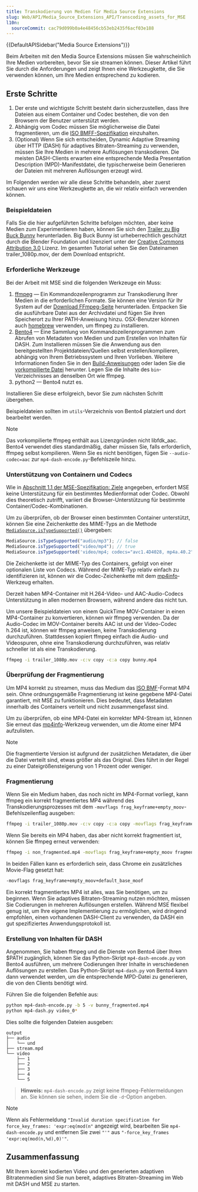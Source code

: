 ```yaml
---
title: Transkodierung von Medien für Media Source Extensions
slug: Web/API/Media_Source_Extensions_API/Transcoding_assets_for_MSE
l10n:
  sourceCommit: cac79d099b0a4e48456cb53eb2435f6acf03e188
---
```


{{DefaultAPISidebar("Media Source Extensions")}}

Beim Arbeiten mit den Media Source Extensions müssen Sie wahrscheinlich Ihre Medien vorbereiten, bevor Sie sie streamen können. Dieser Artikel führt Sie durch die Anforderungen und zeigt Ihnen eine Werkzeugkette, die Sie verwenden können, um Ihre Medien entsprechend zu kodieren.

## Erste Schritte

1. Der erste und wichtigste Schritt besteht darin sicherzustellen, dass Ihre Dateien aus einem Container und Codec bestehen, die von den Browsern der Benutzer unterstützt werden.
2. Abhängig vom Codec müssen Sie möglicherweise die Datei fragmentieren, um die [ISO BMFF-Spezifikation](https://w3c.github.io/mse-byte-stream-format-isobmff/) einzuhalten.
3. (Optional) Wenn Sie sich entscheiden, Dynamic Adaptive Streaming über HTTP (DASH) für adaptives Bitraten-Streaming zu verwenden, müssen Sie Ihre Medien in mehrere Auflösungen transkodieren. Die meisten DASH-Clients erwarten eine entsprechende Media Presentation Description (MPD)-Manifestdatei, die typischerweise beim Generieren der Dateien mit mehreren Auflösungen erzeugt wird.

Im Folgenden werden wir alle diese Schritte behandeln, aber zuerst schauen wir uns eine Werkzeugkette an, die wir relativ einfach verwenden können.

### Beispieldateien

Falls Sie die hier aufgeführten Schritte befolgen möchten, aber keine Medien zum Experimentieren haben, können Sie sich den [Trailer zu Big Buck Bunny](https://web.archive.org/web/20161102172252id_/http://video.blendertestbuilds.de/download.php?file=download.blender.org/peach/trailer_1080p.mov) herunterladen. Big Buck Bunny ist urheberrechtlich geschützt durch die Blender Foundation und lizenziert unter der [Creative Commons Attribution 3.0](https://creativecommons.org/licenses/by/3.0/) Lizenz. Im gesamten Tutorial sehen Sie den Dateinamen trailer_1080p.mov, der dem Download entspricht.

### Erforderliche Werkzeuge

Bei der Arbeit mit MSE sind die folgenden Werkzeuge ein Muss:

1. [ffmpeg](https://ffmpeg.org/) — Ein Kommandozeilenprogramm zur Transkodierung Ihrer Medien in die erforderlichen Formate. Sie können eine Version für Ihr System auf der [Download FFmpeg-Seite](https://ffmpeg.org/download.html) herunterladen. Entpacken Sie die ausführbare Datei aus der Archivdatei und fügen Sie ihren Speicherort zu Ihrer PATH-Anweisung hinzu. OSX-Benutzer können auch [homebrew](https://brew.sh/) verwenden, um ffmpeg zu installieren.
2. [Bento4](https://github.com/axiomatic-systems/Bento4) — Eine Sammlung von Kommandozeilenprogrammen zum Abrufen von Metadaten von Medien und zum Erstellen von Inhalten für DASH. Zum Installieren müssen Sie die Anwendung aus den bereitgestellten Projektdateien/Quellen selbst erstellen/kompilieren, abhängig von Ihrem Betriebssystem und Ihren Vorlieben. Weitere Informationen finden Sie in den [Build-Anweisungen](https://github.com/axiomatic-systems/Bento4#building) oder laden Sie die [vorkompilierte Datei](https://www.bento4.com/downloads/) herunter. Legen Sie die Inhalte des `bin`-Verzeichnisses an denselben Ort wie ffmpeg.
3. python2 — Bento4 nutzt es.

Installieren Sie diese erfolgreich, bevor Sie zum nächsten Schritt übergehen.

Beispieldateien sollten im `utils`-Verzeichnis von Bento4 platziert und dort bearbeitet werden.

> [!NOTE]
> Das vorkompilierte ffmpeg enthält aus Lizenzgründen nicht libfdk_aac. Bento4 verwendet dies standardmäßig, daher müssen Sie, falls erforderlich, ffmpeg selbst kompilieren. Wenn Sie es nicht benötigen, fügen Sie `--audio-codec=aac` zur `mp4-dash-encode.py`-Befehlszeile hinzu.

### Unterstützung von Containern und Codecs

Wie in [Abschnitt 1.1 der MSE-Spezifikation: Ziele](https://w3c.github.io/media-source/#goals) angegeben, erfordert MSE keine Unterstützung für ein bestimmtes Medienformat oder Codec. Obwohl dies theoretisch zutrifft, variiert die Browser-Unterstützung für bestimmte Container/Codec-Kombinationen.

Um zu überprüfen, ob der Browser einen bestimmten Container unterstützt, können Sie eine Zeichenkette des MIME-Typs an die Methode [`MediaSource.isTypeSupported()`](/de/docs/Web/API/MediaSource/isTypeSupported_static) übergeben:

```js
MediaSource.isTypeSupported("audio/mp3"); // false
MediaSource.isTypeSupported("video/mp4"); // true
MediaSource.isTypeSupported('video/mp4; codecs="avc1.4D4028, mp4a.40.2"'); // true
```

Die Zeichenkette ist der MIME-Typ des Containers, gefolgt von einer optionalen Liste von Codecs. Während der MIME-Typ relativ einfach zu identifizieren ist, können wir die Codec-Zeichenkette mit dem [mp4info](https://nickdesaulniers.github.io/mp4info/)-Werkzeug erhalten.

Derzeit haben MP4-Container mit H.264-Video- und AAC-Audio-Codecs Unterstützung in allen modernen Browsern, während andere das nicht tun.

Um unsere Beispieldateien von einem QuickTime MOV-Container in einen MP4-Container zu konvertieren, können wir ffmpeg verwenden. Da der Audio-Codec im MOV-Container bereits AAC ist und der Video-Codec h.264 ist, können wir ffmpeg anweisen, keine Transkodierung durchzuführen. Stattdessen kopiert ffmpeg einfach die Audio- und Videospuren, ohne eine Transkodierung durchzuführen, was relativ schneller ist als eine Transkodierung.

```bash
ffmpeg -i trailer_1080p.mov -c:v copy -c:a copy bunny.mp4
```

### Überprüfung der Fragmentierung

Um MP4 korrekt zu streamen, muss das Medium das [ISO BMF](https://w3c.github.io/mse-byte-stream-format-isobmff/)-Format MP4 sein. Ohne ordnungsgemäße Fragmentierung ist keine gegebene MP4-Datei garantiert, mit MSE zu funktionieren. Dies bedeutet, dass Metadaten innerhalb des Containers verteilt und nicht zusammengefasst sind.

Um zu überprüfen, ob eine MP4-Datei ein korrekter MP4-Stream ist, können Sie erneut das [mp4info](https://nickdesaulniers.github.io/mp4info/)-Werkzeug verwenden, um die Atome einer MP4 aufzulisten.

> [!NOTE]
> Die fragmentierte Version ist aufgrund der zusätzlichen Metadaten, die über die Datei verteilt sind, etwas größer als das Original. Dies führt in der Regel zu einer Dateigrößensteigerung von 1 Prozent oder weniger.

### Fragmentierung

Wenn Sie ein Medium haben, das noch nicht im MP4-Format vorliegt, kann ffmpeg ein korrekt fragmentiertes MP4 während des Transkodierungsprozesses mit dem `-movflags frag_keyframe+empty_moov`-Befehlszeilenflag ausgeben:

```bash
ffmpeg -i trailer_1080p.mov -c:v copy -c:a copy -movflags frag_keyframe+empty_moov bunny_fragmented.mp4
```

Wenn Sie bereits ein MP4 haben, das aber nicht korrekt fragmentiert ist, können Sie ffmpeg erneut verwenden:

```bash
ffmpeg -i non_fragmented.mp4 -movflags frag_keyframe+empty_moov fragmented.mp4
```

In beiden Fällen kann es erforderlich sein, dass Chrome ein zusätzliches Movie-Flag gesetzt hat:

```bash
-movflags frag_keyframe+empty_moov+default_base_moof
```

Ein korrekt fragmentiertes MP4 ist alles, was Sie benötigen, um zu beginnen. Wenn Sie adaptives Bitraten-Streaming nutzen möchten, müssen Sie Codierungen in mehreren Auflösungen erstellen. Während MSE flexibel genug ist, um Ihre eigene Implementierung zu ermöglichen, wird dringend empfohlen, einen vorhandenen DASH-Client zu verwenden, da DASH ein gut spezifiziertes Anwendungsprotokoll ist.

### Erstellung von Inhalten für DASH

Angenommen, Sie haben ffmpeg und die Dienste von Bento4 über Ihren $PATH zugänglich, können Sie das Python-Skript `mp4-dash-encode.py` von Bento4 ausführen, um mehrere Codierungen Ihrer Inhalte in verschiedenen Auflösungen zu erstellen. Das Python-Skript `mp4-dash.py` von Bento4 kann dann verwendet werden, um die entsprechende MPD-Datei zu generieren, die von den Clients benötigt wird.

Führen Sie die folgenden Befehle aus:

```bash
python mp4-dash-encode.py -b 5 -v bunny_fragmented.mp4
python mp4-dash.py video_0*
```

Dies sollte die folgenden Dateien ausgeben:

```plain
output
├── audio
│   └── und
├── stream.mpd
└── video
    ├── 1
    ├── 2
    ├── 3
    ├── 4
    └── 5
```

> **Hinweis:** `mp4-dash-encode.py` zeigt keine ffmpeg-Fehlermeldungen an. Sie können sie sehen, indem Sie die `-d`-Option angeben.

> [!NOTE]
> Wenn als Fehlermeldung `"Invalid duration specification for force_key_frames: 'expr:eq(mod(n"` angezeigt wird, bearbeiten Sie `mp4-dash-encode.py` und entfernen Sie zwei `"'"` aus `"-force_key_frames 'expr:eq(mod(n,%d),0)'"`.

## Zusammenfassung

Mit Ihrem korrekt kodierten Video und den generierten adaptiven Bitratenmedien sind Sie nun bereit, adaptives Bitraten-Streaming im Web mit DASH und MSE zu starten.
